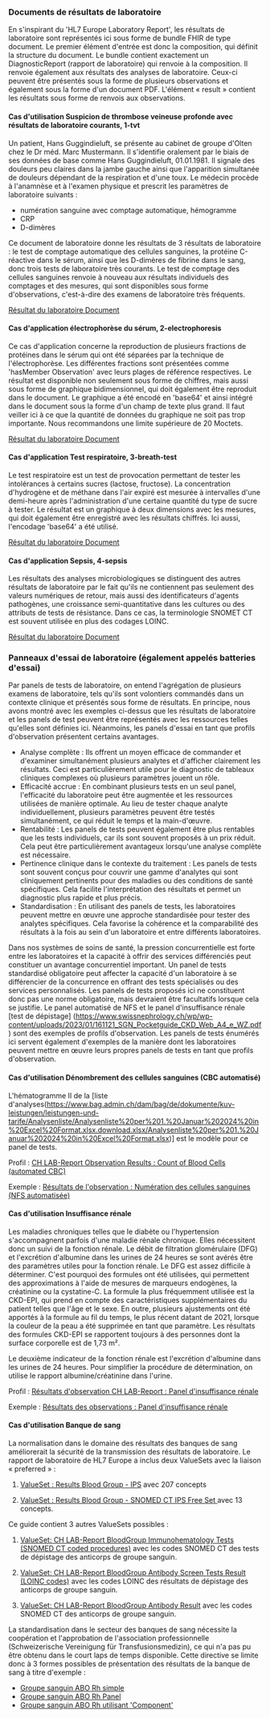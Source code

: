 <!-- markdownlint-disable MD001 MD041 -->

### Documents de résultats de laboratoire

En s'inspirant du 'HL7 Europe Laboratory Report', les résultats de laboratoire sont représentés ici sous forme de bundle FHIR de type document. Le premier élément d'entrée est donc la composition, qui définit la structure du document.
Le bundle contient exactement un DiagnosticReport (rapport de laboratoire) qui renvoie à la composition. Il renvoie également aux résultats des analyses de laboratoire. Ceux-ci peuvent être présentés sous la forme de plusieurs observations et également sous la forme d'un document PDF. L'élément « result » contient les résultats sous forme de renvois aux observations. 

#### Cas d'utilisation Suspicion de thrombose veineuse profonde avec résultats de laboratoire courants, 1-tvt

Un patient, Hans Guggindieluft, se présente au cabinet de groupe d'Olten chez le Dr méd. Marc Mustermann. Il s'identifie oralement par le biais de ses données de base comme Hans Guggindieluft, 01.01.1981. Il signale des douleurs peu claires dans la jambe gauche ainsi que l'apparition simultanée de douleurs dépendant de la respiration et d'une toux. Le médecin procède à l'anamnèse et à l'examen physique et prescrit les paramètres de laboratoire suivants :

* numération sanguine avec comptage automatique, hémogramme
* CRP
* D-dimères
 
Ce document de laboratoire donne les résultats de 3 résultats de laboratoire : le test de comptage automatique des cellules sanguines, la protéine C-réactive dans le sérum, ainsi que les D-dimères de fibrine dans le sang, donc trois tests de laboratoire très courants. Le test de comptage des cellules sanguines renvoie à nouveau aux résultats individuels des comptages et des mesures, qui sont disponibles sous forme d'observations, c'est-à-dire des examens de laboratoire très fréquents.

[Résultat du laboratoire Document](Bundle-LabResultReport-1-tvt.html)

#### Cas d'application électrophorèse du sérum, 2-electrophoresis

Ce cas d'application concerne la reproduction de plusieurs fractions de protéines dans le sérum qui ont été séparées par la technique de l'électrophorèse. Les différentes fractions sont présentées comme 'hasMember Observation' avec leurs plages de référence respectives. Le résultat est disponible non seulement sous forme de chiffres, mais aussi sous forme de graphique bidimensionnel, qui doit également être reproduit dans le document. Le graphique a été encodé en 'base64' et ainsi intégré dans le document sous la forme d'un champ de texte plus grand. Il faut veiller ici à ce que la quantité de données du graphique ne soit pas trop importante. Nous recommandons une limite supérieure de 20 Moctets. 

[Résultat du laboratoire Document](Bundle-LabResultReport-2-electrophoresis.html)

#### Cas d'application Test respiratoire, 3-breath-test

Le test respiratoire est un test de provocation permettant de tester les intolérances à certains sucres (lactose, fructose). La concentration d'hydrogène et de méthane dans l'air expiré est mesurée à intervalles d'une demi-heure après l'administration d'une certaine quantité du type de sucre à tester. Le résultat est un graphique à deux dimensions avec les mesures, qui doit également être enregistré avec les résultats chiffrés. Ici aussi, l'encodage 'base64' a été utilisé.

[Résultat du laboratoire Document](Bundle-LabResultReport-3-breath-test.html)

#### Cas d'application Sepsis, 4-sepsis

Les résultats des analyses microbiologiques se distinguent des autres résultats de laboratoire par le fait qu'ils ne contiennent pas seulement des valeurs numériques de retour, mais aussi des identificateurs d'agents pathogènes, une croissance semi-quantitative dans les cultures ou des attributs de tests de résistance. Dans ce cas, la terminologie SNOMET CT est souvent utilisée en plus des codages LOINC.

[Résultat du laboratoire Document](Bundle-LabResultReport-4-sepsis.html)

### Panneaux d'essai de laboratoire (également appelés batteries d'essai)

Par panels de tests de laboratoire, on entend l'agrégation de plusieurs examens de laboratoire, tels qu'ils sont volontiers commandés dans un contexte clinique et présentés sous forme de résultats. En principe, nous avons montré avec les exemples ci-dessus que les résultats de laboratoire et les panels de test peuvent être représentés avec les ressources telles qu'elles sont définies ici. Néanmoins, les panels d'essai en tant que profils d'observation présentent certains avantages.

* Analyse complète : Ils offrent un moyen efficace de commander et d'examiner simultanément plusieurs analytes et d'afficher clairement les résultats. Ceci est particulièrement utile pour le diagnostic de tableaux cliniques complexes où plusieurs paramètres jouent un rôle.
* Efficacité accrue : En combinant plusieurs tests en un seul panel, l'efficacité du laboratoire peut être augmentée et les ressources utilisées de manière optimale. Au lieu de tester chaque analyte individuellement, plusieurs paramètres peuvent être testés simultanément, ce qui réduit le temps et la main-d'œuvre.
* Rentabilité : Les panels de tests peuvent également être plus rentables que les tests individuels, car ils sont souvent proposés à un prix réduit. Cela peut être particulièrement avantageux lorsqu'une analyse complète est nécessaire.
* Pertinence clinique dans le contexte du traitement : Les panels de tests sont souvent conçus pour couvrir une gamme d'analytes qui sont cliniquement pertinents pour des maladies ou des conditions de santé spécifiques. Cela facilite l'interprétation des résultats et permet un diagnostic plus rapide et plus précis.
* Standardisation : En utilisant des panels de tests, les laboratoires peuvent mettre en œuvre une approche standardisée pour tester des analytes spécifiques. Cela favorise la cohérence et la comparabilité des résultats à la fois au sein d'un laboratoire et entre différents laboratoires.

Dans nos systèmes de soins de santé, la pression concurrentielle est forte entre les laboratoires et la capacité à offrir des services différenciés peut constituer un avantage concurrentiel important. Un panel de tests standardisé obligatoire peut affecter la capacité d'un laboratoire à se différencier de la concurrence en offrant des tests spécialisés ou des services personnalisés. Les panels de tests proposés ici ne constituent donc pas une norme obligatoire, mais devraient être facultatifs lorsque cela se justifie. Le panel automatisé de NFS et le panel d'insuffisance rénale [test de dépistage] (https://www.swissnephrology.ch/wp/wp-content/uploads/2023/01/161121_SGN_Pocketguide_CKD_Web_A4_e_WZ.pdf) sont des exemples de profils d'observation.
Les panels de tests énumérés ici servent également d'exemples de la manière dont les laboratoires peuvent mettre en œuvre leurs propres panels de tests en tant que profils d'observation.

#### Cas d'utilisation Dénombrement des cellules sanguines (CBC automatisé)

L'hématogramme II de la [liste d'analyses(https://www.bag.admin.ch/dam/bag/de/dokumente/kuv-leistungen/leistungen-und-tarife/Analysenliste/Analysenliste%20per%201.%20Januar%202024%20in%20Excel%20Format.xlsx.download.xlsx/Analysenliste%20per%201.%20Januar%202024%20in%20Excel%20Format.xlsx)] est le modèle pour ce panel de tests. 

Profil : [CH LAB-Report Observation Results : Count of Blood Cells (automated CBC)](StructureDefinition-ch-lab-observation-cbc-panel.html)

Exemple : [Résultats de l'observation : Numération des cellules sanguines (NFS automatisée)](Observation-ExampleObservationCBCPanel.html)

#### Cas d'utilisation Insuffisance rénale

Les maladies chroniques telles que le diabète ou l'hypertension s'accompagnent parfois d'une maladie rénale chronique. Elles nécessitent donc un suivi de la fonction rénale. Le débit de filtration glomérulaire (DFG) et l'excrétion d'albumine dans les urines de 24 heures se sont avérés être des paramètres utiles pour la fonction rénale. Le DFG est assez difficile à déterminer. C'est pourquoi des formules ont été utilisées, qui permettent des approximations à l'aide de mesures de marqueurs endogènes, la créatinine ou la cystatine-C. La formule la plus fréquemment utilisée est la CKD-EPI, qui prend en compte des caractéristiques supplémentaires du patient telles que l'âge et le sexe. En outre, plusieurs ajustements ont été apportés à la formule au fil du temps, le plus récent datant de 2021, lorsque la couleur de la peau a été supprimée en tant que paramètre. Les résultats des formules CKD-EPI se rapportent toujours à des personnes dont la surface corporelle est de 1,73 m².

Le deuxième indicateur de la fonction rénale est l'excrétion d'albumine dans les urines de 24 heures. Pour simplifier la procédure de détermination, on utilise le rapport albumine/créatinine dans l'urine.

Profil : [Résultats d'observation CH LAB-Report : Panel d'insuffisance rénale](StructureDefinition-ch-lab-observation-renal-insufficiency-panel.html)

Exemple : [Résultats des observations : Panel d'insuffisance rénale](Observation-ObservationRenalInsufficiencyPanel.html)

#### Cas d'utilisation Banque de sang

La normalisation dans le domaine des résultats des banques de sang améliorerait la sécurité de la transmission des résultats de laboratoire. Le rapport de laboratoire de HL7 Europe a inclus deux ValueSets avec la liaison « preferred » :

1. [ValueSet : Results Blood Group - IPS](http://hl7.org/fhir/uv/ips/ValueSet/results-blood-group-uv-ips) avec 207 concepts

2. [ValueSet : Results Blood Group - SNOMED CT IPS Free Set ](http://hl7.org/fhir/uv/ips/ValueSet/results-blood-group-snomed-ct-ips-free-set) avec 13 concepts.

Ce guide contient 3 autres ValueSets possibles :

1. [ValueSet: CH LAB-Report BloodGroup Immunohematology Tests (SNOMED CT coded procedures)](ValueSet-ch-lab-bloodgroup-immuno-hematology-vs.html) avec les codes SNOMED CT des tests de dépistage des anticorps de groupe sanguin.

2. [ValueSet: CH LAB-Report BloodGroup Antibody Screen Tests Result (LOINC codes)](ValueSet-ch-lab-bloodgroup-antibody-screen-vs.html) avec les codes LOINC des résultats de dépistage des anticorps de groupe sanguin.

3. [ValueSet: CH LAB-Report BloodGroup Antibody Result](ValueSet-ch-lab-bloodgroup-antibody-vs.html) avec les codes SNOMED CT des anticorps de groupe sanguin.

La standardisation dans le secteur des banques de sang nécessite la coopération et l'approbation de l'association professionnelle (Schweizerische Vereinigung für Transfusionsmedizin), ce qui n'a pas pu être obtenu dans le court laps de temps disponible. Cette directive se limite donc à 3 formes possibles de présentation des résultats de la banque de sang à titre d'exemple : 

* [Groupe sanguin ABO Rh simple](Observation-BloodGroupAB0RhD.html)
* [Groupe sanguin ABO Rh Panel](Observation-BloodGroupPanel.html)
* [Groupe sanguin ABO Rh utilisant 'Component'](Observation-BloodGroupCompAB0CompRhD.html)
